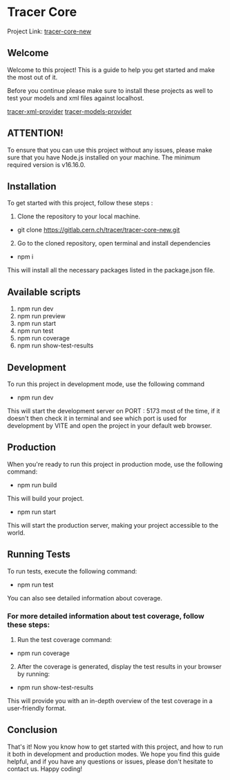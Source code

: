 # Tracer Core

Project Link: [tracer-core-new](https://tracer-core.web.cern.ch/)

## Welcome

Welcome to this project! This is a guide to help you get started and make the most out of it.

Before you continue please make sure to install these projects as well to test your
models and xml files against localhost.

[tracer-xml-provider](https://gitlab.cern.ch/tracer/tracer-xml-provider)
[tracer-models-provider](https://gitlab.cern.ch/tracer/tracer-models-provider)

## ATTENTION!

To ensure that you can use this project without any issues, please make sure that you have Node.js installed on your machine. The minimum required version is v16.16.0.

## Installation

To get started with this project, follow these steps :

1. Clone the repository to your local machine.

- git clone https://gitlab.cern.ch/tracer/tracer-core-new.git

2. Go to the cloned repository, open terminal and install dependencies

- npm i

This will install all the necessary packages listed in the package.json file.

## Available scripts

1. npm run dev
2. npm run preview
3. npm run start
4. npm run test
5. npm run coverage
6. npm run show-test-results

## Development

To run this project in development mode, use the following command

- npm run dev

This will start the development server on PORT : 5173 most of the time, if it doesn't then check it in terminal and see which port is used for development by VITE and open the project in your default web browser.

## Production

When you're ready to run this project in production mode, use the following command:

- npm run build

This will build your project.

- npm run start

This will start the production server, making your project accessible to the world.

## Running Tests

To run tests, execute the following command:

- npm run test

You can also see detailed information about coverage.

### For more detailed information about test coverage, follow these steps:

1. Run the test coverage command:

- npm run coverage

2. After the coverage is generated, display the test results in your browser by running:

- npm run show-test-results

This will provide you with an in-depth overview of the test coverage in a user-friendly format.

## Conclusion

That's it! Now you know how to get started with this project, and how to run it both in development and production modes. We hope you find this guide helpful, and if you have any questions or issues, please don't hesitate to contact us. Happy coding!
